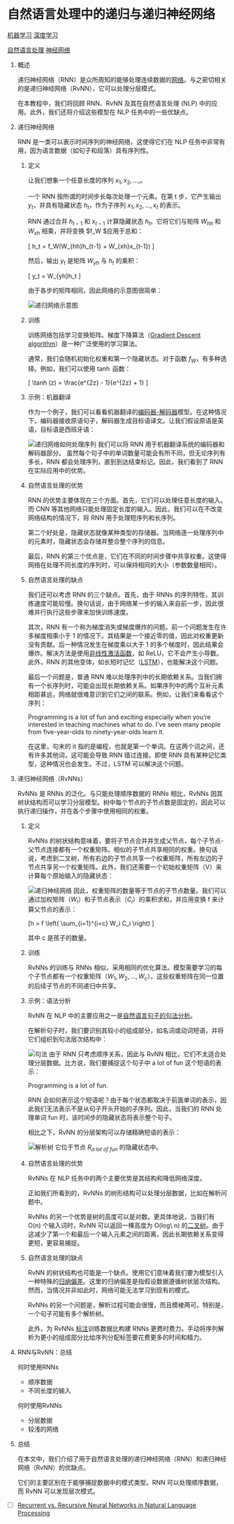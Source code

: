 # 自然语言处理中的递归与递归神经网络

[机器学习](https://www.baeldung.com/cs/category/ai/ml) [深度学习](https://www.baeldung.com/cs/category/ai/deep-learning)

[自然语言处理](https://www.baeldung.com/cs/tag/nlp) [神经网络](https://www.baeldung.com/cs/tag/neural-networks)

1. 概述

    递归神经网络（RNN）是众所周知的能够处理连续数据的[网络](https://www.baeldung.com/cs/neural-net-advantages-disadvantages)。与之密切相关的是递归神经网络（RvNN），它可以处理分层模式。

    在本教程中，我们将回顾 RNN、RvNN 及其在自然语言处理 (NLP) 中的应用。此外，我们还将介绍这些模型在 NLP 任务中的一些优缺点。

2. 递归神经网络

    RNN 是一类可以表示时间序列的神经网络，这使得它们在 NLP 任务中非常有用，因为语言数据（如句子和段落）具有序列性。

    1. 定义

        让我们想象一个任意长度的序列 $x_1, x_2, \ldots,$。

        一个 RNN 按所谓的时间步长每次处理一个元素。在第 t 步，它产生输出 $y_t$，并具有隐藏状态 $h_t$，作为子序列 $x_1, x_2, \ldots, x_t$ 的表示。

        RNN 通过合并 $h_{t-1}$ 和 $x_{t-1}$ 计算隐藏状态 $h_t$。它将它们与矩阵 $W_{hh}$ 和 $W_{xh}$ 相乘，并将变换 $f_W $应用于总和：

        \[ h_t = f_W(W_{hh}h_{t-1} + W_{xh}x_{t-1}) \]

        然后，输出 $y_t$ 是矩阵 $W_{yh}$ 与 $h_t$ 的乘积：

        \[ y_t = W_{yh}h_t \]

        由于各步的矩阵相同，因此网络的示意图很简单：

        ![递归网络示意图](pic/rnn-1.webp)
    2. 训练

        训练网络包括学习变换矩阵。梯度下降算法（[Gradient Descent algorithm](https://www.baeldung.com/cs/understanding-gradient-descent)）是一种广泛使用的学习算法。

        通常，我们会随机初始化权重和第一个隐藏状态。对于函数 $f_W$，有多种选择。例如，我们可以使用 $\tanh$ 函数：

        \[ \tanh (z) = \frac{e^{2z} - 1}{e^{2z} + 1} \]

    3. 示例：机器翻译

        作为一个例子，我们可以看看机器翻译的[编码器-解码器](https://www.baeldung.com/cs/nlp-encoder-decoder-models)模型。在这种情况下，编码器接收原语句子，解码器生成目标语译文。让我们假设原语是英语，目标语是西班牙语：

        ![递归网络如何处理序列](pic/example.webp)
        我们可以将 RNN 用于机器翻译系统的编码器和解码器部分。 虽然每个句子中的单词数量可能会有所不同，但无论序列有多长，RNN 都会处理序列，直到到达结束标记。因此，我们看到了 RNN 在实际应用中的优势。

    4. 自然语言处理的优势

        RNN 的优势主要体现在三个方面。首先，它们可以处理任意长度的输入。而 CNN 等其他网络只能处理固定长度的输入。因此，我们可以在不改变网络结构的情况下，将 RNN 用于处理短序列和长序列。

        第二个好处是，隐藏状态就像某种类型的存储器。当网络逐一处理序列中的元素时，隐藏状态会存储并整合整个序列的信息。

        最后，RNN 的第三个优点是，它们在不同的时间步骤中共享权重。这使得网络在处理不同长度的序列时，可以保持相同的大小（参数数量相同）。

    5. 自然语言处理的缺点

        我们还可以考虑 RNN 的三个缺点。首先，由于 RNNs 的序列特性，其训练速度可能较慢。换句话说，由于网络某一步的输入来自前一步，因此很难并行执行这些步骤来加快训练速度。

        其次，RNN 有一个称为梯度消失或梯度爆炸的问题。前一个问题发生在许多梯度相乘小于 1 的情况下。其结果是一个接近零的值，因此对权重更新没有贡献。后一种情况发生在梯度乘以大于 1 的多个梯度时，因此结果会爆炸。解决方法是使用[非线性激活函数](https://www.baeldung.com/cs/ml-nonlinear-activation-functions)，如 ReLU，它不会产生小导数。此外，RNN 的其他变体，如长短时记忆（[LSTM](https://www.baeldung.com/cs/bidirectional-vs-unidirectional-lstm)），也能解决这个问题。

        最后一个问题是，普通 RNN 难以处理序列中的长期依赖关系。当我们拥有一个长序列时，可能会出现长期依赖关系。如果序列中的两个互补元素相距甚远，网络就很难意识到它们之间的联系。例如，让我们来看看这个序列：

        Programming is a lot of fun and exciting especially when you’re interested in teaching machines what to do. I’ve seen many people from five-year-olds to ninety-year-olds learn it.

        在这里，句末的 it 指的是编程，也就是第一个单词。在这两个词之间，还有许多其他词，这可能会导致 RNN 错过连接。即使 RNN 具有某种记忆类型，这种情况也会发生。不过，LSTM 可以解决这个问题。

3. 递归神经网络（RvNNs）

    RvNNs 是 RNNs 的泛化。与只能处理顺序数据的 RNNs 相比，RvNNs 因其树状结构而可以学习分层模型。树中每个节点的子节点数是固定的，因此可以执行递归操作，并在各个步骤中使用相同的权重。

    1. 定义

        RvNNs 的树状结构意味着，要将子节点合并并生成父节点，每个子节点-父节点连接都有一个权重矩阵。相似的子节点共享相同的权重。换句话说，考虑到二叉树，所有右边的子节点共享一个权重矩阵，所有左边的子节点共享另一个权重矩阵。此外，我们还需要一个初始权重矩阵（V）来计算每个原始输入的隐藏状态：

        ![递归神经网络](pic/rvnns-1.webp)
        因此，权重矩阵的数量等于节点的子节点数量。我们可以通过加权矩阵（$W_i$）和子节点表示（$C_i$）的乘积求和，并应用变换 f 来计算父节点的表示：

        \[h = f \left( \sum_{i=1}^{i=c} W_i C_i \right) \]

        其中 c 是孩子的数量。

    2. 训练

        RvNNs 的训练与 RNNs 相似，采用相同的优化算法。模型需要学习的每个子节点都有一个权重矩阵（$W_1, W_2, \ldots, W_c$）。这些权重矩阵在同一位置的后续子节点的不同递归中共享。

    3. 示例：语法分析

        RvNN 在 NLP 中的主要应用之一是[自然语言句子的句法分析](https://icml.cc/2011/papers/125_icmlpaper.pdf)。

        在解析句子时，我们要识别其较小的组成部分，如名词或动词短语，并将它们组织到句法层次结构中：

        ![句法](pic/parse_tree.webp)
        由于 RNN 只考虑顺序关系，因此与 RvNN 相比，它们不太适合处理分层数据。比方说，我们要捕捉这个句子中 a lot of fun 这个短语的表示：

        Programming is a lot of fun.

        RNN 会如何表示这个短语呢？由于每个状态都取决于前面单词的表示，因此我们无法表示不是从句子开头开始的子序列。因此，当我们的 RNN 处理单词 fun 时，该时间步的隐藏状态将表示整个句子。

        相比之下，RvNN 的分层架构可以存储精确短语的表示：

        ![解析树](pic/rvnn_example.webp)
        它位于节点 $R_{a\ lot\ of\ fun}$ 的隐藏状态中。

    4. 自然语言处理的优势

        RvNNs 在 NLP 任务中的两个主要优势是其结构和降低网络深度。

        正如我们所看到的，RvNNs 的树形结构可以处理分层数据，比如在解析问题中。

        RvNNs 的另一个优势是树的高度可以是对数。更具体地说，当我们有 O(n) 个输入词时，RvNN 可以返回一棵高度为 O(log\ n) 的[二叉树](https://www.baeldung.com/cs/binary-tree-intro)。由于这减少了第一个和最后一个输入元素之间的距离，因此长期依赖关系变得更短，更容易捕捉。

    5. 自然语言处理的缺点

        RvNN 的树状结构也可能是一个缺点。使用它们意味着我们要为模型引入一种特殊的[归纳偏差](https://www.baeldung.com/cs/ml-inductive-bias)。这里的归纳偏差是指假设数据遵循树状层次结构。然而，当情况并非如此时，网络可能无法学习到现有的模式。

        RvNNs 的另一个问题是，解析过程可能会很慢，而且模棱两可。特别是，一个句子可能有多个解析树。

        此外，为 RvNNs [标注](https://www.baeldung.com/cs/ml-labeled-vs-unlabeled-data)训练数据比构建 RNNs 更费时费力。手动将序列解析为更小的组成部分比给序列分配标签要花费更多的时间和精力。

4. RNN与RvNN：总结

    何时使用RNNs

    - 顺序数据
    - 不同长度的输入

    何时使用RvNNs

    - 分层数据
    - 较浅的网络
5. 总结

    在本文中，我们介绍了用于自然语言处理的递归神经网络（RNN）和递归神经网络（RvNN）的优缺点。

    它们的主要区别在于能够捕捉数据中的模式类型。RNN 可以处理顺序数据，而 RvNN 可以发现层次模式。

- [ ] [Recurrent vs. Recursive Neural Networks in Natural Language Processing](https://www.baeldung.com/cs/networks-in-nlp)
